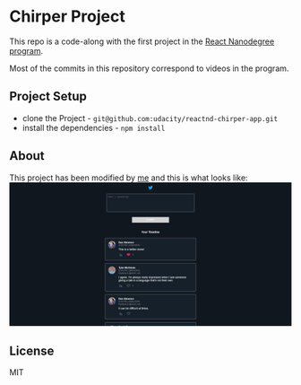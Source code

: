 # Chirper Project

This repo is a code-along with the first project in the [React Nanodegree program](https://www.udacity.com/course/react-nanodegree--nd019).

Most of the commits in this repository correspond to videos in the program.

## Project Setup

* clone the Project - `git@github.com:udacity/reactnd-chirper-app.git`
* install the dependencies - `npm install`

## About

This project has been modified by [me](https://github.com/vinicius98s) and this is what looks like:
![Twitter clone](./default.jpg)

## License

MIT
